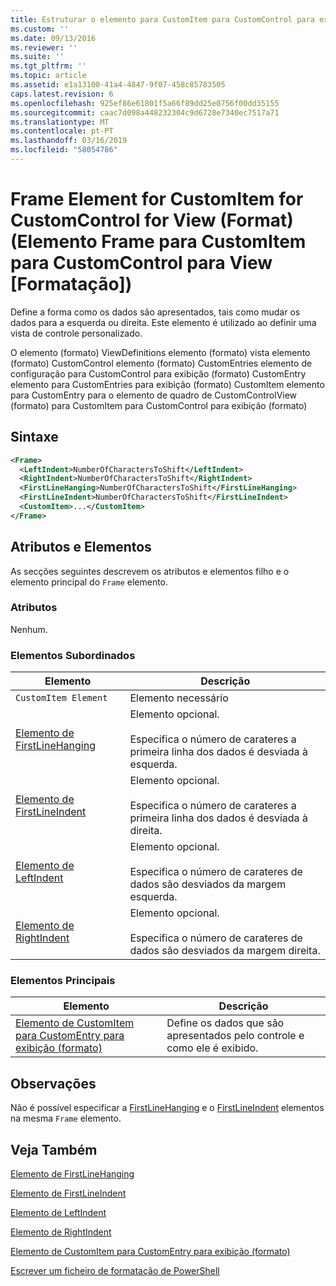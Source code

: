 ```yaml
---
title: Estruturar o elemento para CustomItem para CustomControl para exibição (formato) | Documentos da Microsoft
ms.custom: ''
ms.date: 09/13/2016
ms.reviewer: ''
ms.suite: ''
ms.tgt_pltfrm: ''
ms.topic: article
ms.assetid: e1a13100-41a4-4847-9f07-458c85783505
caps.latest.revision: 6
ms.openlocfilehash: 925ef86e61801f5a66f89dd25e0756f00dd35155
ms.sourcegitcommit: caac7d098a448232304c9d6728e7340ec7517a71
ms.translationtype: MT
ms.contentlocale: pt-PT
ms.lasthandoff: 03/16/2019
ms.locfileid: "58054786"
---
```

# <a name="frame-element-for-customitem-for-customcontrol-for-view-format"></a>Frame Element for CustomItem for CustomControl for View (Format) (Elemento Frame para CustomItem para CustomControl para View [Formatação])

Define a forma como os dados são apresentados, tais como mudar os dados para a esquerda ou direita. Este elemento é utilizado ao definir uma vista de controle personalizado.

O elemento (formato) ViewDefinitions elemento (formato) vista elemento (formato) CustomControl elemento (formato) CustomEntries elemento de configuração para CustomControl para exibição (formato) CustomEntry elemento para CustomEntries para exibição (formato) CustomItem elemento para CustomEntry para o elemento de quadro de CustomControlView (formato) para CustomItem para CustomControl para exibição (formato)

## <a name="syntax"></a>Sintaxe

```xml
<Frame>
  <LeftIndent>NumberOfCharactersToShift</LeftIndent>
  <RightIndent>NumberOfCharactersToShift</RightIndent>
  <FirstLineHanging>NumberOfCharactersToShift</FirstLineHanging>
  <FirstLineIndent>NumberOfCharactersToShift</FirstLineIndent>
  <CustomItem>...</CustomItem>
</Frame>
```

## <a name="attributes-and-elements"></a>Atributos e Elementos

As secções seguintes descrevem os atributos e elementos filho e o elemento principal do `Frame` elemento.

### <a name="attributes"></a>Atributos

Nenhum.

### <a name="child-elements"></a>Elementos Subordinados

|Elemento|Descrição|
|-------------|-----------------|
|`CustomItem Element`|Elemento necessário|
|[Elemento de FirstLineHanging](./firstlinehanging-element-for-frame-for-customcontrol-for-view-format.md)|Elemento opcional.<br /><br /> Especifica o número de carateres a primeira linha dos dados é desviada à esquerda.|
|[Elemento de FirstLineIndent](./firstlineindent-element-for-frame-for-customcontrol-for-view-format.md)|Elemento opcional.<br /><br /> Especifica o número de carateres a primeira linha dos dados é desviada à direita.|
|[Elemento de LeftIndent](./leftindent-element-for-frame-for-customcontrol-for-view-format.md)|Elemento opcional.<br /><br /> Especifica o número de carateres de dados são desviados da margem esquerda.|
|[Elemento de RightIndent](./rightindent-element-for-frame-for-customcontrol-for-view-format.md)|Elemento opcional.<br /><br /> Especifica o número de carateres de dados são desviados da margem direita.|

### <a name="parent-elements"></a>Elementos Principais

|Elemento|Descrição|
|-------------|-----------------|
|[Elemento de CustomItem para CustomEntry para exibição (formato)](./customitem-element-for-customentry-for-customcontrol-for-view-format.md)|Define os dados que são apresentados pelo controle e como ele é exibido.|

## <a name="remarks"></a>Observações

Não é possível especificar a [FirstLineHanging](./firstlinehanging-element-for-frame-for-customcontrol-for-view-format.md) e o [FirstLineIndent](./firstlineindent-element-for-frame-for-customcontrol-for-view-format.md) elementos na mesma `Frame` elemento.

## <a name="see-also"></a>Veja Também

[Elemento de FirstLineHanging](./firstlinehanging-element-for-frame-for-customcontrol-for-view-format.md)

[Elemento de FirstLineIndent](./firstlineindent-element-for-frame-for-customcontrol-for-view-format.md)

[Elemento de LeftIndent](./leftindent-element-for-frame-for-customcontrol-for-view-format.md)

[Elemento de RightIndent](./rightindent-element-for-frame-for-customcontrol-for-view-format.md)

[Elemento de CustomItem para CustomEntry para exibição (formato)](./customitem-element-for-customentry-for-customcontrol-for-view-format.md)

[Escrever um ficheiro de formatação de PowerShell](./writing-a-powershell-formatting-file.md)
